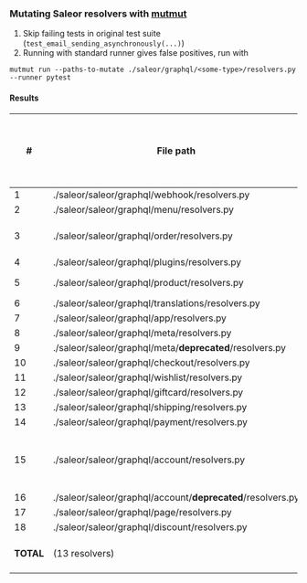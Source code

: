 ### Mutating Saleor resolvers with [mutmut](https://mutmut.readthedocs.io/en/latest/)

1. Skip failing tests in original test suite (`test_email_sending_asynchronously(...)`)
2. Running with standard runner gives false positives, run with 
```
mutmut run --paths-to-mutate ./saleor/graphql/<some-type>/resolvers.py --runner pytest
```

#### Results

\# | File path | Mutants | Killed by BE tests | Survived | Surviving mutant IDs | Surviving mutants caught with (BE + FE) test queries?
--|------------|---------|--------------------|----------|----------------------|------------------------------------------------------
1 | ./saleor/saleor/graphql/webhook/resolvers.py | 12 | 11 | 1 | ID: 5 | No
2 | ./saleor/saleor/graphql/menu/resolvers.py | 9 | 1 | 8 | ID: 1 - 8 | No
3 | ./saleor/saleor/graphql/order/resolvers.py | 20 | 7 | 13 | ID: 1 - 11, 13 - 14 | No
4 | ./saleor/saleor/graphql/plugins/resolvers.py | 16 | 16 | 0 | - | -
5 | ./saleor/saleor/graphql/product/resolvers.py | 41 | 38 | 3 | ID: 13, 19, 23 | No
6 | ./saleor/saleor/graphql/translations/resolvers.py | 0 | 0 | 0 | - | -
7 | ./saleor/saleor/graphql/app/resolvers.py | 2 | 2 | 0 | - | -
8 | ./saleor/saleor/graphql/meta/resolvers.py | 13 | 12 | 1 | ID: 7 | No
9 | ./saleor/saleor/graphql/meta/**deprecated**/resolvers.py | - | - | - | - | -
10 | ./saleor/saleor/graphql/checkout/resolvers.py | 7 | 5 | 2 | ID: 1 - 2 | No
11 | ./saleor/saleor/graphql/wishlist/resolvers.py | 3 | 0 | 3 | ID: 1 - 3 | No
12 | ./saleor/saleor/graphql/giftcard/resolvers.py | 0 | 0 | 0 | - | -
13 | ./saleor/saleor/graphql/shipping/resolvers.py | 0 | 0 | 0 | - | -
14 | ./saleor/saleor/graphql/payment/resolvers.py | 4 | 0 | 4 | ID: 1 - 4 | No
15 | ./saleor/saleor/graphql/account/resolvers.py | 47 | 27 | 20 | ID: 1-8, 17-18, 21, 23, 25-26, 33-38 | No
16 | ./saleor/saleor/graphql/account/**deprecated**/resolvers.py | - | - | - | - | -
17 | ./saleor/saleor/graphql/page/resolvers.py | 8 | 7 | 1 | ID: 2 | No
18 | ./saleor/saleor/graphql/discount/resolvers.py | 9 | 2 | 7 | ID: 1 - 7 | No
**TOTAL** | (13 resolvers) | 191 | 128 (MS: 67%) | 63 | - | No
